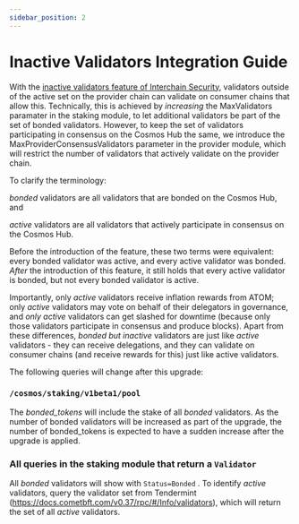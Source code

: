 ```yaml
---
sidebar_position: 2
---
```


# Inactive Validators Integration Guide

With the [inactive validators feature of Interchain Security](../adrs/adr-017-allowing-inactive-validators.md), validators outside of the active set on the provider chain can validate on consumer chains that allow this. Technically, this is achieved by *increasing* the MaxValidators paramater in the staking module, to let additional validators be part of the set of bonded validators. However, to keep the set of validators participating in consensus on the Cosmos Hub the same, we introduce the MaxProviderConsensusValidators parameter in the provider module, which will restrict the number of validators that actively validate on the provider chain.

To clarify the terminology:

*bonded* validators are all validators that are bonded on the Cosmos Hub, and

*active* validators are all validators that actively participate in consensus on the Cosmos Hub.

Before the introduction of the feature, these two terms were equivalent: every bonded validator was active, and every active validator was bonded. *After* the introduction of this feature, it still holds that every active validator is bonded, but not every bonded validator is active.

Importantly, only *active* validators receive inflation rewards from ATOM; only *active* validators may vote on behalf of their delegators in governance, and *only active* validators can get slashed for downtime (because only those validators participate in consensus and produce blocks). Apart from these differences, *bonded but inactive* validators are just like *active* validators - they can receive delegations, and they can validate on consumer chains (and receive rewards for this) just like active validators.

The following queries will change after this upgrade:

### `/cosmos/staking/v1beta1/pool`

The *bonded_tokens* will include the stake of all *bonded* validators. As the number of bonded validators will be increased as part of the upgrade, the number of bonded_tokens is expected to have a sudden increase after the upgrade is applied.

### All queries in the staking module that return a `Validator`

All *bonded* validators will show with `Status=Bonded` . To identify *active* validators, query the validator set from Tendermint (https://docs.cometbft.com/v0.37/rpc/#/Info/validators), which will return the set of all *active* validators.
